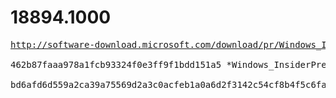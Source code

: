 # 18894.1000

<pre>
<a href="http://software-download.microsoft.com/download/pr/Windows_InsiderPreview_SDK_en-us_18894_1.iso">http://software-download.microsoft.com/download/pr/Windows_InsiderPreview_SDK_en-us_18894_1.iso</a>

462b87faaa978a1fcb93324f0e3ff9f1bdd151a5 *Windows_InsiderPreview_SDK_en-us_18894_1.iso

bd6afd6d559a2ca39a75569d2a3c0acfeb1a0a6d2f3142c54cf8b4f5c6faed40 *Windows_InsiderPreview_SDK_en-us_18894_1.iso
</pre>
